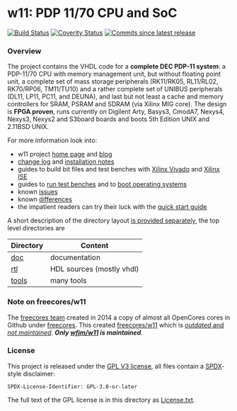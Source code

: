 # w11: PDP 11/70 CPU and SoC

[![Build Status](https://travis-ci.org/wfjm/w11.svg?branch=master)](https://travis-ci.org/wfjm/w11)
[![Coverity Status](https://scan.coverity.com/projects/16546/badge.svg?flat=1)](https://scan.coverity.com/projects/wfjm-w11)
[![Commits since latest release](https://img.shields.io/github/commits-since/wfjm/w11/latest.svg?longCache=true)](https://github.com/wfjm/w11/releases)


### Overview
The project contains the VHDL code for a **complete DEC PDP-11 system**:
a PDP-11/70 CPU with memory management unit, but without floating point unit,
a complete set of mass storage peripherals
(RK11/RK05, RL11/RL02, RK70/RP06, TM11/TU10)
and a rather complete set of UNIBUS peripherals
(DL11, LP11, PC11, and DEUNA),
and last but not least a cache and memory controllers for SRAM, PSRAM and
SDRAM (via Xilinx MIG core).
The design is **FPGA proven**, runs currently on
Digilent Arty, Basys3, CmodA7, Nexys4, Nexys3, Nexys2 and S3board boards
and boots 5th Edition UNIX and 2.11BSD UNIX. 

For more information look into:
- w11 project [home page](https://wfjm.github.io/home/w11/)
  and [blog](https://wfjm.github.io/blogs/w11/)
- [change log](doc/CHANGELOG.md)
  and [installation notes](doc/INSTALL.md)
- guides to build bit files and test benches
  with [Xilinx Vivado](doc/README_buildsystem_Vivado.md)
  and [Xilinx ISE](doc/README_buildsystem_ISE.md)
- guides to [run test benches](doc/w11a_tb_guide.md)
  and to [boot operating systems](doc/w11a_os_guide.md)
- known [issues](doc/README_known_issues.md)
- known [differences](doc/w11a_known_differences.md)
- the impatient readers can try their luck with the
  [quick start guide](doc/INSTALL_quickstart.md)

A short description of the directory layout
[is provided separately](https://wfjm.github.io/home/w11/impl/dirlayout.html),
the top level directories are

| Directory | Content |
| --------- | ------- |
| [doc](doc)     | documentation |
| [rtl](rtl)     | HDL sources (mostly vhdl) |
| [tools](tools) | many tools |

### Note on freecores/w11
The [freecores team](http://freecores.github.io/) created in 2014 a
copy of almost all OpenCores cores in Github under
[freecores](https://github.com/freecores). This created
[freecores/w11](https://github.com/freecores/w11)
which is 
[*outdated* and *not maintained*](https://github.com/freecores/w11/issues/1).
***Only [wfjm/w11](https://github.com/wfjm/w11) is maintained***.

### License
This project is released under the 
[GPL V3 license](https://www.gnu.org/licenses/gpl-3.0.html),
all files contain a [SPDX](https://spdx.org/)-style disclaimer:

    SPDX-License-Identifier: GPL-3.0-or-later

The full text of the GPL license is in this directory as
[License.txt](License.txt).
